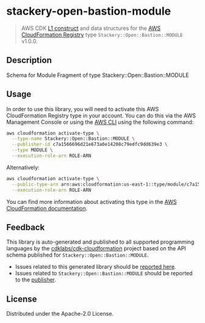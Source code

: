 # stackery-open-bastion-module

> AWS CDK [L1 construct](https://docs.aws.amazon.com/cdk/latest/guide/constructs.html) and data structures for the [AWS CloudFormation Registry](https://docs.aws.amazon.com/AWSCloudFormation/latest/UserGuide/registry.html) type `Stackery::Open::Bastion::MODULE` v1.0.0.

## Description

Schema for Module Fragment of type Stackery::Open::Bastion::MODULE

## Usage

In order to use this library, you will need to activate this AWS CloudFormation Registry type in your account. You can do this via the AWS Management Console or using the [AWS CLI](https://aws.amazon.com/cli/) using the following command:

```sh
aws cloudformation activate-type \
  --type-name Stackery::Open::Bastion::MODULE \
  --publisher-id c7a1566696d21e673a0e14208c79edfc9dd639e3 \
  --type MODULE \
  --execution-role-arn ROLE-ARN
```

Alternatively:

```sh
aws cloudformation activate-type \
  --public-type-arn arn:aws:cloudformation:us-east-1::type/module/c7a1566696d21e673a0e14208c79edfc9dd639e3/Stackery-Open-Bastion-MODULE \
  --execution-role-arn ROLE-ARN
```

You can find more information about activating this type in the [AWS CloudFormation documentation](https://docs.aws.amazon.com/AWSCloudFormation/latest/UserGuide/registry-public.html).

## Feedback

This library is auto-generated and published to all supported programming languages by the [cdklabs/cdk-cloudformation](https://github.com/cdklabs/cdk-cloudformation) project based on the API schema published for `Stackery::Open::Bastion::MODULE`.

* Issues related to this generated library should be [reported here](https://github.com/cdklabs/cdk-cloudformation/issues/new?title=Issue+with+%40cdk-cloudformation%2Fstackery-open-bastion-module+v1.0.0).
* Issues related to `Stackery::Open::Bastion::MODULE` should be reported to the [publisher](undefined).

## License

Distributed under the Apache-2.0 License.

